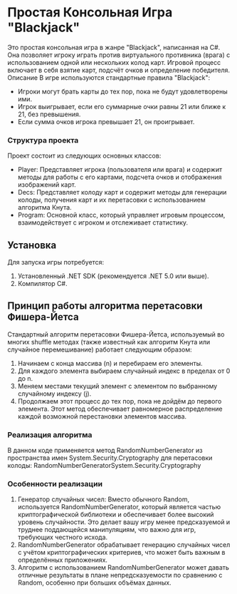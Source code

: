 # Простая Консольная Игра "Blackjack"
Это простая консольная игра в жанре "Blackjack", написанная на C#. Она позволяет игроку играть против виртуального противника (врага) с использованием одной или нескольких колод карт. 
Игровой процесс включает в себя взятие карт, подсчёт очков и определение победителя.
Описание
В игре используются стандартные правила "Blackjack":
- Игроки могут брать карты до тех пор, пока не будут удовлетворены ими.
- Игрок выигрывает, если его суммарные очки равны 21 или ближе к 21, без превышения.
- Если сумма очков игрока превышает 21, он проигрывает.

### Структура проекта
Проект состоит из следующих основных классов:
- Player: Представляет игрока (пользователя или врага) и содержит методы для работы с его картами, подсчета очков и отображения изображений карт.
- Deсs: Представляет колоду карт и содержит методы для генерации колоды, получения карт и их перетасовки с использованием алгоритма Кнута.
- Program: Основной класс, который управляет игровым процессом, взаимодействует с игроком и отслеживает статистику.

## Установка
Для запуска игры потребуется:
1. Установленный .NET SDK (рекомендуется .NET 5.0 или выше).
2. Компилятор C#.

## Принцип работы алгоритма перетасовки Фишера-Йетса
Стандартный алгоритм перетасовки Фишера-Йетса, используемый во многих shuffle методах (также известный как алгоритм Кнута или случайное перемешивание) работает следующим образом:
1. Начинаем с конца массива (n) и перебираем его элементы.
2. Для каждого элемента выбираем случайный индекс в пределах от 0 до n.
3. Меняем местами текущий элемент с элементом по выбранному случайному индексу (j).
4. Продолжаем этот процесс до тех пор, пока не дойдём до первого элемента.
Этот метод обеспечивает равномерное распределение каждой возможной перестановки элементов массива.

### Реализация алгоритма
В данном коде применяется метод RandomNumberGenerator из пространства имен System.Security.Cryptography для перетасовки колоды:
RandomNumberGeneratorSystem.Security.Cryptography

### Особенности реализации
1. Генератор случайных чисел: Вместо обычного Random, используется RandomNumberGenerator, который является частью криптографической библиотеки и обеспечивает более высокий уровень случайности. Это делает вашу игру менее предсказуемой и труднее поддающейся манипуляциям, что важно для игр, требующих честного исхода.
2. RandomNumberGenerator обрабатывает генерацию случайных чисел с учётом криптографических критериев, что может быть важным в определённых приложениях.
3. Алгоритм с использованием RandomNumberGenerator может давать отличные результаты в плане непредсказуемости по сравнению с Random, особенно при больших объёмах данных.
